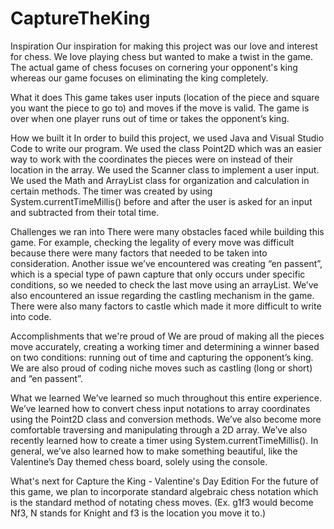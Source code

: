 # CaptureTheKing

Inspiration
Our inspiration for making this project was our love and interest for chess. We love playing chess but wanted to make a twist in the game. The actual game of chess focuses on cornering your opponent's king whereas our game focuses on eliminating the king completely.

What it does
This game takes user inputs (location of the piece and square you want the piece to go to) and moves if the move is valid. The game is over when one player runs out of time or takes the opponent’s king.

How we built it
In order to build this project, we used Java and Visual Studio Code to write our program. We used the class Point2D which was an easier way to work with the coordinates the pieces were on instead of their location in the array. We used the Scanner class to implement a user input. We used the Math and ArrayList class for organization and calculation in certain methods. The timer was created by using System.currentTimeMillis() before and after the user is asked for an input and subtracted from their total time.

Challenges we ran into
There were many obstacles faced while building this game. For example, checking the legality of every move was difficult because there were many factors that needed to be taken into consideration. Another issue we’ve encountered was creating “en passent”, which is a special type of pawn capture that only occurs under specific conditions, so we needed to check the last move using an arrayList. We’ve also encountered an issue regarding the castling mechanism in the game. There were also many factors to castle which made it more difficult to write into code.

Accomplishments that we're proud of
We are proud of making all the pieces move accurately, creating a working timer and determining a winner based on two conditions: running out of time and capturing the opponent’s king. We are also proud of coding niche moves such as castling (long or short) and “en passent”.

What we learned
We’ve learned so much throughout this entire experience. We’ve learned how to convert chess input notations to array coordinates using the Point2D class and conversion methods. We’ve also become more comfortable traversing and manipulating through a 2D array. We’ve also recently learned how to create a timer using System.currentTimeMillis(). In general, we’ve also learned how to make something beautiful, like the Valentine’s Day themed chess board, solely using the console.

What's next for Capture the King - Valentine's Day Edition
For the future of this game, we plan to incorporate standard algebraic chess notation which is the standard method of notating chess moves. (Ex. g1f3 would become Nf3, N stands for Knight and f3 is the location you move it to.)

